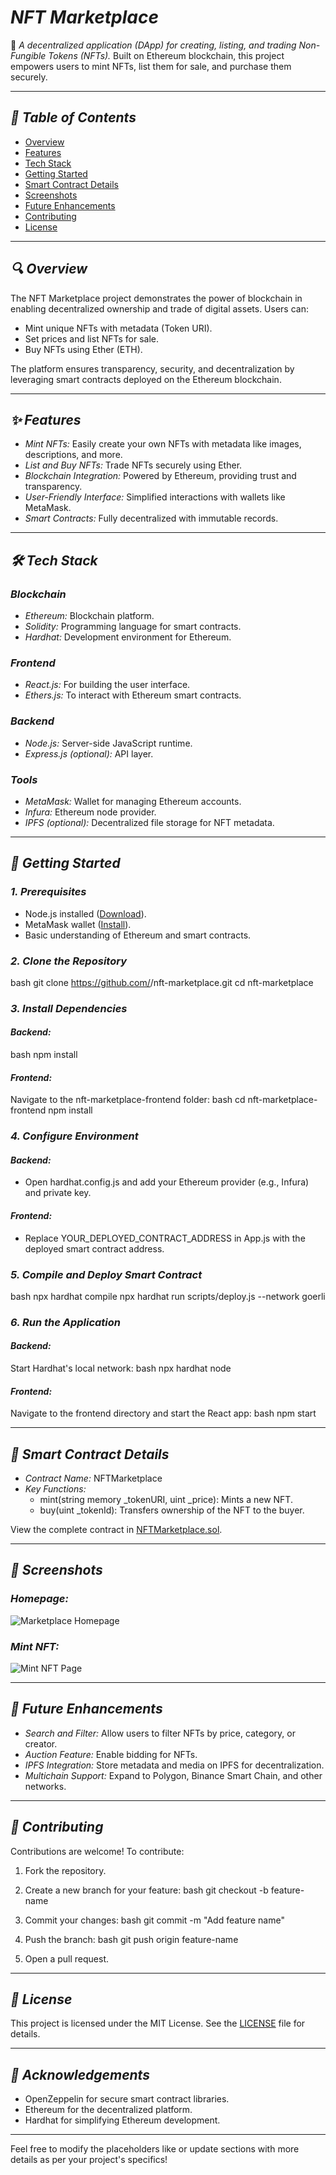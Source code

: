 

# *NFT Marketplace*

🚀 *A decentralized application (DApp) for creating, listing, and trading Non-Fungible Tokens (NFTs).* Built on Ethereum blockchain, this project empowers users to mint NFTs, list them for sale, and purchase them securely.

---

## *📜 Table of Contents*
- [Overview](#overview)
- [Features](#features)
- [Tech Stack](#tech-stack)
- [Getting Started](#getting-started)
- [Smart Contract Details](#smart-contract-details)
- [Screenshots](#screenshots)
- [Future Enhancements](#future-enhancements)
- [Contributing](#contributing)
- [License](#license)

---

## *🔍 Overview*
The NFT Marketplace project demonstrates the power of blockchain in enabling decentralized ownership and trade of digital assets. Users can:
- Mint unique NFTs with metadata (Token URI).
- Set prices and list NFTs for sale.
- Buy NFTs using Ether (ETH).

The platform ensures transparency, security, and decentralization by leveraging smart contracts deployed on the Ethereum blockchain.

---

## *✨ Features*
- *Mint NFTs:* Easily create your own NFTs with metadata like images, descriptions, and more.
- *List and Buy NFTs:* Trade NFTs securely using Ether.
- *Blockchain Integration:* Powered by Ethereum, providing trust and transparency.
- *User-Friendly Interface:* Simplified interactions with wallets like MetaMask.
- *Smart Contracts:* Fully decentralized with immutable records.

---

## *🛠 Tech Stack*
### *Blockchain*
- *Ethereum:* Blockchain platform.
- *Solidity:* Programming language for smart contracts.
- *Hardhat:* Development environment for Ethereum.

### *Frontend*
- *React.js:* For building the user interface.
- *Ethers.js:* To interact with Ethereum smart contracts.

### *Backend*
- *Node.js:* Server-side JavaScript runtime.
- *Express.js (optional):* API layer.

### *Tools*
- *MetaMask:* Wallet for managing Ethereum accounts.
- *Infura:* Ethereum node provider.
- *IPFS (optional):* Decentralized file storage for NFT metadata.

---

## *🚀 Getting Started*

### *1. Prerequisites*
- Node.js installed ([Download](https://nodejs.org/)).
- MetaMask wallet ([Install](https://metamask.io/)).
- Basic understanding of Ethereum and smart contracts.

### *2. Clone the Repository*
bash
git clone https://github.com/<your-username>/nft-marketplace.git
cd nft-marketplace


### *3. Install Dependencies*
#### *Backend:*
bash
npm install


#### *Frontend:*
Navigate to the nft-marketplace-frontend folder:
bash
cd nft-marketplace-frontend
npm install


### *4. Configure Environment*
#### *Backend:*
- Open hardhat.config.js and add your Ethereum provider (e.g., Infura) and private key.

#### *Frontend:*
- Replace YOUR_DEPLOYED_CONTRACT_ADDRESS in App.js with the deployed smart contract address.

### *5. Compile and Deploy Smart Contract*
bash
npx hardhat compile
npx hardhat run scripts/deploy.js --network goerli


### *6. Run the Application*
#### *Backend:*
Start Hardhat's local network:
bash
npx hardhat node


#### *Frontend:*
Navigate to the frontend directory and start the React app:
bash
npm start


---

## *🔗 Smart Contract Details*
- *Contract Name:* NFTMarketplace
- *Key Functions:*
  - mint(string memory _tokenURI, uint _price): Mints a new NFT.
  - buy(uint _tokenId): Transfers ownership of the NFT to the buyer.

View the complete contract in [NFTMarketplace.sol](./contracts/NFTMarketplace.sol).

---

## *📸 Screenshots*
### *Homepage:*
![Marketplace Homepage](https://via.placeholder.com/800x400?text=Marketplace+Homepage)

### *Mint NFT:*
![Mint NFT Page](https://via.placeholder.com/800x400?text=Mint+NFT+Page)

---

## *🚀 Future Enhancements*
- *Search and Filter:* Allow users to filter NFTs by price, category, or creator.
- *Auction Feature:* Enable bidding for NFTs.
- *IPFS Integration:* Store metadata and media on IPFS for decentralization.
- *Multichain Support:* Expand to Polygon, Binance Smart Chain, and other networks.

---

## *🤝 Contributing*
Contributions are welcome! To contribute:
1. Fork the repository.
2. Create a new branch for your feature:
   bash
   git checkout -b feature-name
   
3. Commit your changes:
   bash
   git commit -m "Add feature name"
   
4. Push the branch:
   bash
   git push origin feature-name
   
5. Open a pull request.

---

## *📜 License*
This project is licensed under the MIT License. See the [LICENSE](./LICENSE) file for details.

---

## *🌟 Acknowledgements*
- OpenZeppelin for secure smart contract libraries.
- Ethereum for the decentralized platform.
- Hardhat for simplifying Ethereum development.

---

Feel free to modify the placeholders like <your-username> or update sections with more details as per your project's specifics!

